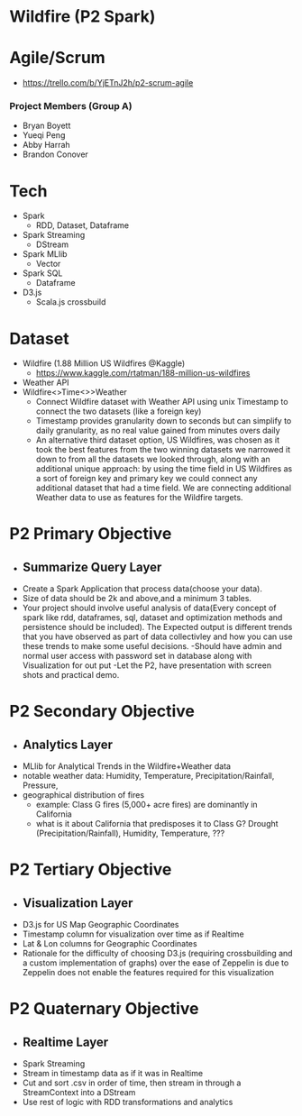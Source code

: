 # Wildfire (P2 Spark)

# Agile/Scrum
- https://trello.com/b/YjETnJ2h/p2-scrum-agile

### Project Members (Group A)
- Bryan Boyett
- Yueqi Peng
- Abby Harrah
- Brandon Conover

# Tech
- Spark
  - RDD, Dataset, Dataframe
- Spark Streaming
  - DStream
- Spark MLlib
  - Vector
- Spark SQL
  - Dataframe
- D3.js 
  - Scala.js crossbuild

# Dataset
- Wildfire (1.88 Million US Wildfires @Kaggle)
  - https://www.kaggle.com/rtatman/188-million-us-wildfires
- Weather API 
- Wildfire<>Time<>>Weather 
  - Connect Wildfire dataset with Weather API using unix Timestamp to connect the two datasets (like a foreign key)
  - Timestamp provides granularity down to seconds but can simplify to daily granularity, as no real value gained from minutes overs daily 
  - An alternative third dataset option, US Wildfires, was chosen as it took the best features from the two winning datasets we narrowed it down to from all the datasets we looked through, along with an additional unique approach: by using the time field in US Wildfires as a sort of foreign key and primary key we could connect any additional dataset that had a time field. We are connecting additional Weather data to use as features for the Wildfire targets.

# P2 Primary Objective
- ## Summarize Query Layer
- Create a Spark Application that process data(choose your data).
- Size of data should be 2k and above,and a minimum 3 tables.
- Your project  should involve useful analysis of data(Every concept of spark like rdd, dataframes, sql, dataset and optimization methods  and  persistence should be included). The Expected output is different trends that you have observed as part of data collectivley and how you can use these trends to make some useful decisions.
-Should have admin and normal user access with password set in database along with Visualization  for out put 
-Let the P2, have presentation with screen shots and practical demo.

# P2 Secondary Objective
- ## Analytics Layer
- MLlib for Analytical Trends in the Wildfire+Weather data
- notable weather data: Humidity, Temperature, Precipitation/Rainfall, Pressure,
- geographical distribution of fires
  - example: Class G fires (5,000+ acre fires) are dominantly in California
  - what is it about California that predisposes it to Class G? Drought (Precipitation/Rainfall), Humidity, Temperature, ???

# P2 Tertiary Objective
- ## Visualization Layer
- D3.js for US Map Geographic Coordinates 
- Timestamp column for visualization over time as if Realtime
- Lat & Lon columns for Geographic Coordinates
- Rationale for the difficulty of choosing D3.js (requiring crossbuilding and a custom implementation of graphs) over the ease of Zeppelin is due to Zeppelin does not enable the features required for this visualization

# P2 Quaternary Objective
- ## Realtime Layer
- Spark Streaming
- Stream in timestamp data as if it was in Realtime
- Cut and sort .csv in order of time, then stream in through a StreamContext into a DStream
- Use rest of logic with RDD transformations and analytics